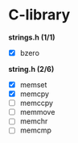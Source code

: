 # C-library

**strings.h (1/1)**

- [x] bzero

**string.h (2/6)**

- [x] memset
- [x] memcpy
- [ ] memccpy
- [ ] memmove
- [ ] memchr
- [ ] memcmp
